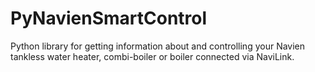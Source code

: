 # PyNavienSmartControl
Python library for getting information about and controlling your Navien tankless water heater, combi-boiler or boiler connected via NaviLink.
